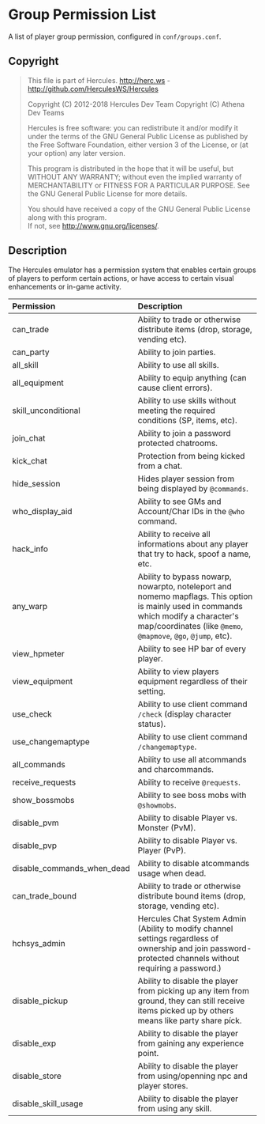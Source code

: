 # Group Permission List
A list of player group permission, configured in `conf/groups.conf`.

## Copyright
> This file is part of Hercules.
> http://herc.ws - http://github.com/HerculesWS/Hercules
> 
> Copyright (C) 2012-2018 Hercules Dev Team
> Copyright (C) Athena Dev Teams
> 
> Hercules is free software: you can redistribute it and/or modify it under the terms of the GNU General Public License as published by the Free Software Foundation, either version 3 of the License, or (at your option) any later version.
> 
> This program is distributed in the hope that it will be useful, but WITHOUT ANY WARRANTY; without even the implied warranty of MERCHANTABILITY or FITNESS FOR A PARTICULAR PURPOSE. 
> See the GNU General Public License for more details.
>
> You should have received a copy of the GNU General Public License along with this program.  
> If not, see <http://www.gnu.org/licenses/>.

## Description
The Hercules emulator has a permission system that enables certain groups of players to perform certain actions, or have access to certain visual enhancements or in-game activity.

Permission                 | Description
:------------------------  | :---------------------------------------------
can_trade                  | Ability to trade or otherwise distribute items (drop, storage, vending etc).
can_party                  | Ability to join parties.
all_skill                  | Ability to use all skills.
all_equipment              | Ability to equip anything (can cause client errors).
skill_unconditional        | Ability to use skills without meeting the required conditions (SP, items, etc).
join_chat                  | Ability to join a password protected chatrooms.
kick_chat                  | Protection from being kicked from a chat.
hide_session               | Hides player session from being displayed by `@commands`.
who_display_aid            | Ability to see GMs and Account/Char IDs in the `@who` command.
hack_info                  | Ability to receive all informations about any player that try to hack, spoof a name, etc.
any_warp                   | Ability to bypass nowarp, nowarpto, noteleport and nomemo mapflags. This option is mainly used in commands which modify a character's map/coordinates (like `@memo`, `@mapmove`, `@go`, `@jump`, etc).
view_hpmeter               | Ability to see HP bar of every player.
view_equipment             | Ability to view players equipment regardless of their setting.
use_check                  | Ability to use client command `/check` (display character status).
use_changemaptype          | Ability to use client command `/changemaptype`.
all_commands               | Ability to use all atcommands and charcommands.
receive_requests           | Ability to receive `@requests`.
show_bossmobs              | Ability to see boss mobs with `@showmobs`.
disable_pvm                | Ability to disable Player vs. Monster (PvM).
disable_pvp                | Ability to disable Player vs. Player (PvP).
disable_commands_when_dead | Ability to disable atcommands usage when dead.
can_trade_bound            | Ability to trade or otherwise distribute bound items (drop, storage, vending etc).
hchsys_admin               | Hercules Chat System Admin (Ability to modify channel settings regardless of ownership and join password-protected channels without requiring a password.)
disable_pickup             | Ability to disable the player from picking up any item from ground, they can still receive items picked up by others means like party share píck.
disable_exp                | Ability to disable the player from gaining any experience point.
disable_store              | Ability to disable the player from using/openning npc and player stores.
disable_skill_usage        | Ability to disable the player from using any skill.

